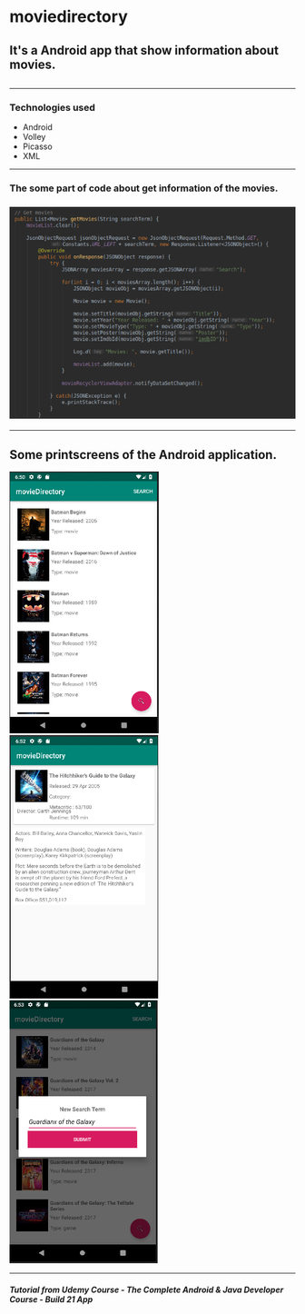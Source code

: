 # moviedirectory

<h2> It's a Android app that show information about movies.<h2>

<hr>

<h3>Technologies used</h3>

<ul>
  <li>Android</li>
  <li>Volley</li>
  <li>Picasso</li>
  <li>XML</li>
</ul>

<hr>

<h3> The some part of code about get information of the movies. <h3>

![Snap Code](https://github.com/wallysonlima/moviedirectory/blob/master/Printscreens/code.png)

<hr>

<h2>Some printscreens of the Android application.</h2>

![Main Activity](https://github.com/wallysonlima/moviedirectory/blob/master/Printscreens/main.png)
![Details Movie Activity](https://github.com/wallysonlima/moviedirectory/blob/master/Printscreens/details.png)
![Search Movie](https://github.com/wallysonlima/moviedirectory/blob/master/Printscreens/search.png)

<hr>
<h5>Tutorial from Udemy Course - The Complete Android & Java Developer Course - Build 21 App</h5>
